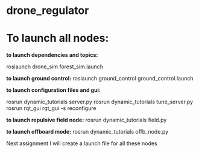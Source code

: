 # drone_regulator

# To launch all nodes: 

**to launch dependencies and topics:**

  roslaunch drone_sim forest_sim.launch 
  
**to launch ground control:** 
  roslaunch ground_control ground_control.launch 
  
**to launch configuration files and gui:**

  rosrun dynamic_tutorials server.py
  rosrun dynamic_tutorials tune_server.py
  rosrun rqt_gui rqt_gui -s reconfigure 
  
**to launch repulsive field node:**
  rosrun dynamic_tutorials field.py 
  
**to launch offboard mode:**
  rosrun dynamic_tutorials offb_node.py

Next assignment I will create a launch file for all these nodes
